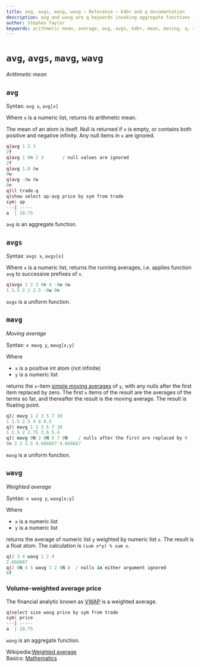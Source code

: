 ```yaml
---
title: avg, avgs, mavg, wavg – Reference – kdb+ and q documentation
description: avg and wavg are q keywords invoking aggregate functions for the arithmetic and weighted means of a vector. avgs and mavgs are q keywords that invoke uniform functions that return the cumulative and moving means of a vector.
author: Stephen Taylor
keywords: arithmetic mean, average, avg, avgs, kdb+, mean, moving, q, statistics, volume-weighted average price, vwap, weighted average
---
```

# `avg`, `avgs`, `mavg`, `wavg`





_Arithmetic mean_

## `avg` 

Syntax: `avg x`, `avg[x]`

Where `x` is a numeric list, returns its arithmetic mean. 

The mean of an atom is itself. 
Null is returned if `x` is empty, or contains both positive and negative infinity. Any null items in `x` are ignored.

```q
q)avg 1 2 3
2f
q)avg 1 0n 2 3       / null values are ignored
2f
q)avg 1.0 0w
0w
q)avg -0w 0w
0n
q)\l trade.q
q)show select ap:avg price by sym from trade
sym| ap
---| -----
a  | 10.75
```

`avg` is an aggregate function.



## `avgs` 

Syntax: `avgs x`, `avgs[x]`

Where `x` is a numeric list, returns the running averages, i.e. applies function `avg` to successive prefixes of `x`.

```q
q)avgs 1 2 3 0n 4 -0w 0w
1 1.5 2 2 2.5 -0w 0n
```

`avgs` is a uniform function.


## `mavg`

_Moving average_

Syntax: `x mavg y`, `mavg[x;y]`

Where 

-   `x` is a positive int atom (not infinite)
-   `y` is a numeric list

returns the `x`-item [simple moving averages](https://en.wikipedia.org/wiki/Moving_average#Simple_moving_average) of `y`, with any nulls after the first item replaced by zero. The first `x` items of the result are the averages of the terms so far, and thereafter the result is the moving average. The result is floating point.

```q
q)2 mavg 1 2 3 5 7 10
1 1.5 2.5 4 6 8.5
q)5 mavg 1 2 3 5 7 10
1 1.5 2 2.75 3.6 5.4
q)5 mavg 0N 2 0N 5 7 0N    / nulls after the first are replaced by 0
0n 2 2 3.5 4.666667 4.666667
```

`mavg` is a uniform function. 


## `wavg` 

_Weighted average_

Syntax: `x wavg y`, `wavg[x;y]`

Where 

-   `x` is a numeric list
-   `y` is a numeric list

returns the average of numeric list `y` weighted by numeric list `x`. The result is a float atom. The calculation is `(sum x*y) % sum x`.

```q
q)2 3 4 wavg 1 2 4
2.666667
q)2 0N 4 5 wavg 1 2 0N 8  / nulls in either argument ignored
6f
```


### Volume-weighted average price

The financial analytic known as [VWAP](https://en.wikipedia.org/wiki/Volume-weighted_average_price "Wikipedia") is a weighted average.

```q
q)select size wavg price by sym from trade
sym| price
---| -----
a  | 10.75
```

`wavg` is an aggregate function.



<i class="far fa-hand-point-right"></i>
Wikipedia:[Weighted average](https://en.wikipedia.org/wiki/Weighted_arithmetic_mean)  
Basics: [Mathematics](../basics/math.md)
